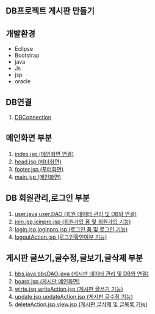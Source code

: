 ## DB프로젝트 게시판 만들기

## 개발환경
* Eclipse
* Bootstrap
* java
* Js
* jsp
* oracle

## DB연결
1. [DBConnection](https://github.com/Kimginam97/Board/blob/master/Summary/DBConnection.md)

## 메인화면 부분

1. [index.jsp (메인화면 연결)](https://github.com/Kimginam97/Board/blob/master/Summary/index.md)
2. [head.jsp (헤더화면)](https://github.com/Kimginam97/Board/blob/master/Summary/head.md)
3. [footer.jsp (푸터화면)](https://github.com/Kimginam97/Board/blob/master/Summary/footer.md)
4. [main.jsp (메인화면)](https://github.com/Kimginam97/Board/blob/master/Summary/main.md)

## DB 회원관리,로그인 부분
1. [user.java,user.DAO (회원 데이터 관리 및 DB와 연결)](https://github.com/Kimginam97/Board/blob/master/Summary/user.md)
2. [join.jsp,joinpro.jsp (회원가입 폼 및 회원가입 기능)](https://github.com/Kimginam97/Board/blob/master/Summary/join.md)
3. [login.jsp,loginpro.jsp (로그인 폼 및 로그인 기능)](https://github.com/Kimginam97/Board/blob/master/Summary/login.md)
4. [logoutAction.jsp (로그인확인여부 기능)](https://github.com/Kimginam97/Board/blob/master/Summary/session.md)

## 게시판 글쓰기,글수정,글보기,글삭제 부분
1. [bbs.java,bbsDAO.java (게시판 데이터 관리 및 DB와 연결)](https://github.com/Kimginam97/Board/blob/master/Summary/bbs%2CbbsDAO.md)
2. [board.jsp (게시판 메인화면)](https://github.com/Kimginam97/Board/blob/master/Summary/board.md)
3. [wirte.jsp,writeAction.jsp (게시판 글쓰기 기능)](https://github.com/Kimginam97/Board/blob/master/Summary/login.md)
4. [update.jsp,updateAction.jsp (게시판 글수정 기능)](https://github.com/Kimginam97/Board/blob/master/Summary/update.md)
5. [deleteAction.jsp,view.jsp (게시판 글삭제 및 글목록 기능)](https://github.com/Kimginam97/Board/blob/master/Summary/view%2Cdelete.md)
